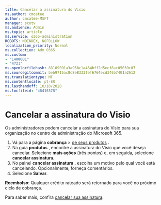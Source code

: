```yaml
---
title: Cancelar a assinatura do Visio
ms.author: cmcatee
author: cmcatee-MSFT
manager: scotv
ms.audience: Admin
ms.topic: article
ms.service: o365-administration
ROBOTS: NOINDEX, NOFOLLOW
localization_priority: Normal
ms.collection: Adm_O365
ms.custom:
- "1400001"
- "4721"
ms.openlocfilehash: 88109091a3a958c1a464bff2d5eef8ac05039c07
ms.sourcegitcommit: beb9715ac0c8e8333fef6764ecd346b7401a2612
ms.translationtype: MT
ms.contentlocale: pt-BR
ms.lasthandoff: 10/10/2020
ms.locfileid: "48416378"
---
```

# <a name="cancel-visio-subscription"></a>Cancelar a assinatura do Visio

Os administradores podem cancelar a assinatura do Visio para sua organização no centro de administração do Microsoft 365.

1. Vá para a página **cobrança** \> [de seus produtos](https://go.microsoft.com/fwlink/p/?linkid=842054) .
2. Na guia **produtos** , encontre a assinatura do Visio que você deseja cancelar. Selecione **mais ações** (três pontos) e, em seguida, selecione **cancelar assinatura**.
3. No painel **cancelar assinatura** , escolha um motivo pelo qual você está cancelando. Opcionalmente, forneça comentários.
4. Selecione **Salvar**.

**Reembolso:** Qualquer crédito rateado será retornado para você no próximo ciclo de cobrança.

Para saber mais, confira [cancelar sua assinatura](https://docs.microsoft.com/microsoft-365/commerce/subscriptions/cancel-your-subscription).